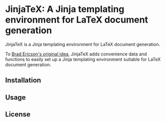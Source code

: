 # JinjaTeX: A Jinja templating environment for LaTeX document generation

JinjaTeX is a Jinja templating environment for LaTeX document generation.

To [Brad Ericson's original idea](http://eosrei.net/articles/2015/11/latex-templates-python-and-jinja2-generate-pdfs), JinjaTeX adds convenience data and functions to easily set up a Jinja templating environment suitable for LaTeX document generation.

## Installation

## Usage

## License
  